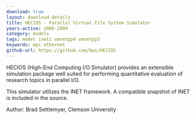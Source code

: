 ```yaml
---
download: true
layout: download-details
title: HECIOS - Parallel Virtual File System Simulator
years-active: 2006-2009
category: models
tags: model inet1 omnetpp4 omnetpp3
keywords: mpi ethernet
github-url: https://github.com/bws/HECIOS
---
```


HECIOS (High-End Computing I/O Simulator) provides an extensible simulation
package well suited for performing quantitative evaluation of research topics in
parallel I/O.

This simulator utilizes the INET framework. A compatible snapshot of INET is
included in the source.

Author: Brad Settlemyer, Clemson University
